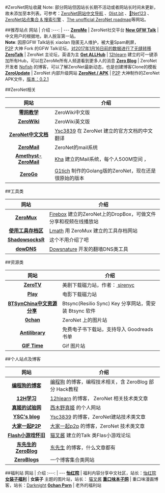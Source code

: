 #ZeroNet网址收藏
Note: 部分网站但因站长长期不活动或者网站长时间未更新，故未添加至本列表。可参考：[ZeroNet网站中文导航](http://127.0.0.1:43110/0cnguide.bit) 、[0list.bit](http://127.0.0.1:43110/0list.bit/) 、[🎈Net123](http://127.0.0.1:43110/0net123.bit/?Home) 、[ZeroNet站点集合 & 搜索引擎](http://127.0.0.1:43110/19BPUZYAdCMxExKHoVSG3cG95wfUfFTEC9/?Topic:2_13Z7XxTa7JuFat3KzzMWu3onwM6biLuurJ/ZeroNet+4+14+UPDATE+zeroexpose+com) 、[The unofficial ZeroNet roadmap](http://127.0.0.1:43110/zaphods.bit/RM.html)等网站。


##推荐站点
网站 | 介绍 
:---: | --- 
[**ZeroMe**](http://127.0.0.1:43110/Me.ZeroNetwork.bit/) | ZeroNet社交平台 
[**New GFW Talk**](http://127.0.0.1:43110/19BPUZYAdCMxExKHoVSG3cG95wfUfFTEC9/) | 中文用户的根据地，新人脱盲第一站。<br>**Note**: 因原GFW Talk站长 xiaolan 隐匿无人维护，被大量Spam刷屏，<br> [P2P](http://127.0.0.1:43110/Me.ZeroNetwork.bit/?Profile/1RedkCkVaXuVXrqCMpoXQS29bwaqsuFdL/13Z7XxTa7JuFat3KzzMWu3onwM6biLuurJ/p2p@zeroid.bit) 大神 Fork 的GFW Talk论坛，[对2017年1月16日前的数据进行了无缝转移](http://127.0.0.1:43110/Me.ZeroNetwork.bit/?Post/1RedkCkVaXuVXrqCMpoXQS29bwaqsuFdL/13Z7XxTa7JuFat3KzzMWu3onwM6biLuurJ/1484538258)
[**ZeroTalk**](http://127.0.0.1:43110/Talk.ZeroNetwork.bit/)  | ZeroNet 主论坛，英语为主
[**Get ALLHub**](http://127.0.0.1:43110/0hub.bit/) | [12hlearn](http://127.0.0.1:43110/Me.ZeroNetwork.bit/?Profile/1KNmG5rJUGhgUJGFbLkv2B5isaqu9PrZqi/1CwbqLCD6TdkinNNNb4GneZxbsoJ6Mw6oE/12hlearn@zeroid.bit) 建立的可一键添加所有Hub，可以在ZeroMe所有人频道看到更多人的消息
[**Zero Blog**](http://127.0.0.1:43110/Blog.ZeroNetwork.bit/) | ZeroNet 开发者 [Nofish](http://127.0.0.1:43110/Me.ZeroNetwork.bit/?Profile/1RedkCkVaXuVXrqCMpoXQS29bwaqsuFdL/1J3rJ8ecnwH2EPYa6MrgZttBNc61ACFiCj/nofish@zeroid.bit) 的博客，可以了解ZeroNet最新动态，也是创建博客Clone的模板
[**ZeroUpdate**](http://127.0.0.1:43110/1UPDatEDxnvHDo7TXvq6AEBARfNkyfxsp/) | ZeroNet 内部升级网站 
[**ZeroNet / APK**](http://127.0.0.1:43110/17iF64gTLycSohUSJsFyq7FMYsQfMqghJa/loader/?1Ja72F2v) | [P2P](http://127.0.0.1:43110/Me.ZeroNetwork.bit/?Profile/1RedkCkVaXuVXrqCMpoXQS29bwaqsuFdL/13Z7XxTa7JuFat3KzzMWu3onwM6biLuurJ/p2p@zeroid.bit) 大神制作的ZeroNet APK文件，[版本：0.2.1](http://127.0.0.1:43110/Me.ZeroNetwork.bit/?Post/1RedkCkVaXuVXrqCMpoXQS29bwaqsuFdL/13Z7XxTa7JuFat3KzzMWu3onwM6biLuurJ/1484496342) 

##ZeroNet相关

网站 | 介绍
:---: | ---
[**零网教学**](http://127.0.0.1:43110/1NCezLP8aXjABVreBB1CKGPub2tKTtyhWU/) | ZeroWiki中文版
[**ZeroWiki**](http://127.0.0.1:43110/138R53t3ZW7KDfSfxVpWUsMXgwUnsDNXLP/) | ZeroWiki英文版
[**ZeroNet中文文档**](http://127.0.0.1:43110/docs.ysc3839.bit/) | [Ysc3839](http://127.0.0.1:43110/Me.ZeroNetwork.bit/?Profile/12h51ug6CcntU2aiBjhP8Ns2e5VypbWWtv/13RFJdsXQGN5cfMK8GctB6nQZ5xwLmjcfB/ysc3839@zeroid.bit) 在 ZeroNet 建立的官方文档的中文翻译
[**ZeroMail**](http://127.0.0.1:43110/Mail.ZeroNetwork.bit) | ZeroNet的mail系统 
[**Amethyst-ZeroMail**](http://127.0.0.1:43110/1H3FFk1uXjtAqRswGTxfnc3Fvc7a4jFr54) | [Kha](http://127.0.0.1:43110/Me.ZeroNetwork.bit/?Profile/1KNmG5rJUGhgUJGFbLkv2B5isaqu9PrZqi/12kcMDfKMos1marvnhfduW5aBbwXcPV2ka/kha@zeroid.bit) 建立的Mail系统，每个人500M空间 ，
[**ZeroGo**](http://127.0.0.1:43110/g1itch.bit) | [G1tich](http://127.0.0.1:43110/Me.ZeroNetwork.bit/?Profile/1oranGeS2xsKZ4jVsu9SVttzgkYXu4k9v/133PfjoNP94oHC3GczL9e7SCKoeKEMyCDJ/g1tich@zeroid.bit) 制作的Golang版的ZeroNet，现在还是很原始的版本


##工具类

网站 | 介绍 
:---: | --- 
[**ZeroMux**](http://127.0.0.1:43110/1CiDoBP8RiWziqiBGEd8tQMy66A6fmnw2V/big/docs/) | [Firebox](http://127.0.0.1:43110/Me.ZeroNetwork.bit/?Profile/1RedkCkVaXuVXrqCMpoXQS29bwaqsuFdL/1LxkfGxtWhktAJ5WJ9ZnKxksTSH37qm8cC/waterrabbit@zeroid.bit) 建立的ZeroNet上的DropBox，可做文件分享和视频在线播放站
[**使用工具存档区**](http://127.0.0.1:43110/ZeroMux.bit/) | [Lmath](http://127.0.0.1:43110/Me.ZeroNetwork.bit/?Profile/1RedkCkVaXuVXrqCMpoXQS29bwaqsuFdL/1958F7oCppj78MP966AfojMQwHg2WUupzq/)  用 ZeroMux 建立的工具存档网站 
[**ShadowsocksR**](http://127.0.0.1:43110/shadowsocksr.bit) | 这个不用介绍了吧
[**dowDNS**](http://127.0.0.1:43110/1P7kEUyonzvkx6yywce2PBn7zPrngX5pgz/?Home) | [Dowsnature](http://127.0.0.1:43110/Me.ZeroNetwork.bit/?Profile/1oranGeS2xsKZ4jVsu9SVttzgkYXu4k9v/1JWokAPPa9fc42uKLEPi976pxvb7BrJk2o/dowsnature@zeroid.bit) 开发的翻墙DNS类工具 



##资源类

网站 | 介绍
:---: | ---
[**ZeroTV**](http://127.0.0.1:43110/1BEJbnufyav7TK23ADTs2Qi2UJeKSGDzw6/) | 美剧下载磁力站，作者：[ sirenyc](http://127.0.0.1:43110/Me.ZeroNetwork.bit/?Profile/1RedkCkVaXuVXrqCMpoXQS29bwaqsuFdL/19sggoAZ4hcorrrfWoFWP9rwfpVsL29cnZ/sirenyc@zeroid.bit) 
[**Play**](http://127.0.0.1:43110/1PLAYgDQboKojowD3kwdb3CtWmWaokXvfp/) | 电影下载磁力站
[**BTSynChina中文资源分享**](http://127.0.0.1:43110/btsynchina.bit/)  | Btsync(Resilio Sync) Key 分享网站，需安装 Btsync 软件
[**0chan**](http://127.0.0.1:43110/0chan.bit) | ZeroNet 上的图片站
[**Antilibrary**](http://127.0.0.1:43110/Antilibrary.bit/) | 免费电子书下载站，支持导入 Goodreads 书单 
[**GIF Time**](http://127.0.0.1:43110/1Gif7PqWTzVWDQ42Mo7np3zXmGAo3DXc7h/) | Gif 图片站 


##个人站点及博客

网站 | 介绍
:---: | --- 
[**编程狗的博客**](http://127.0.0.1:43110/1Ld63vNnfm5SEUTbsYxB7XGo7kHQVUGghU)| [编程狗](http://127.0.0.1:43110/Me.ZeroNetwork.bit/?Profile/1GrEenUGRWnzaNZjR3XsQa6dQgdPDTyt7i/1BA2fUtT5cqyWHx4p3caoEYo2YFGU5dnn4/programdog@zeroid.bit) 的博客，编程技术相关，含 ZeroBlog 部分 Hack教程
[**12H学习**](http://127.0.0.1:43110/17vUgpdVUpN4yWeMJJtid7AAeQfLahHtXH/?Home) | [12hlearn](http://127.0.0.1:43110/Me.ZeroNetwork.bit/?Profile/1KNmG5rJUGhgUJGFbLkv2B5isaqu9PrZqi/1CwbqLCD6TdkinNNNb4GneZxbsoJ6Mw6oE/12hlearn@zeroid.bit) 的博客， ZeroNet 相关技术类文章 
[**真姬的试验网**](http://127.0.0.1:43110/1C3ah92vYUG7MMxMZ36HerQXNojSZtp2Lb/) | [西木野真姬](http://127.0.0.1:43110/Me.ZeroNetwork.bit/?Profile/1BLueGvui1GdbtsjcKqCf4F67uKfritG49/1GAWwPWreQXo1CwcefCgL6w5wYPkNFWbsj/nishikinomaki@zeroid.bit) 的个人网站
[**YSC's blog**](http://127.0.0.1:43110/Blog.ysc3839.bit/?Home) | [Ysc3839](http://127.0.0.1:43110/Me.ZeroNetwork.bit/?Profile/12h51ug6CcntU2aiBjhP8Ns2e5VypbWWtv/13RFJdsXQGN5cfMK8GctB6nQZ5xwLmjcfB/ysc3839@zeroid.bit) 的博客，ZeroNet建站技术类文章
[**大家一起P2P**](http://127.0.0.1:43110/13mZF7NvzGPJyBUomxnZWYbqXft2NWMBCT/?Home) | [大家一起p2p](http://127.0.0.1:43110/Me.ZeroNetwork.bit/?Profile/1oranGeS2xsKZ4jVsu9SVttzgkYXu4k9v/1N2eNZ5w1dpoBcwatsSuTaeNzHgSLjyrpU/longzaowuzhu@zeroid.bit) 的博客，ZeroNet 技术类文章
[**Flash小游戏怀旧**](http://127.0.0.1:43110/1KNMtbcaDhKXaU96MeU57BawDD9KX9xqkn) | [猫叉酱](http://127.0.0.1:43110/Me.ZeroNetwork.bit/?Profile/1GrEenUGRWnzaNZjR3XsQa6dQgdPDTyt7i/1FHN4oukAG7zFUpiC9L2iz7QpQVTuT3xkz/nekocross@zeroid.bit) 建立的Talk 类Flas小游戏论坛
[**东先生的ZeroBlog**](http://127.0.0.1:43110/mydf.bit/?Home) | [东先生](http://127.0.0.1:43110/Me.ZeroNetwork.bit/?Profile/1BLueGvui1GdbtsjcKqCf4F67uKfritG49/18kDuSDb2D5QTtabXj6Ert7dTvnUA3FSHN/mydf@zeroid.bit) 的博客，什么文章都有 
[**ZeroBlogs**](http://127.0.0.1:43110/zeroblogs.bit) | 一个博客集合类网站


##福利站
网站 | 介绍
:---: | ---
[**怡红院**](http://127.0.0.1:43110/yihongyuan.bit/) | 福利内容分享中文社区，站长：[怡红院](http://127.0.0.1:43110/Me.ZeroNetwork.bit/?Profile/1BLueGvui1GdbtsjcKqCf4F67uKfritG49/157VksPLxufKMy8U344wPhayVY3RhkL8SK/erotic@zeroid.bit)
[**女装子福利**](http://127.0.0.1:43110/nekox.bit) | **女装子** 主题的图片站，站长： [猫叉酱](http://127.0.0.1:43110/Me.ZeroNetwork.bit/?Profile/1GrEenUGRWnzaNZjR3XsQa6dQgdPDTyt7i/1FHN4oukAG7zFUpiC9L2iz7QpQVTuT3xkz/nekocross@zeroid.bit) 
[**重口味本子网**](http://127.0.0.1:43110/15NcUM27VhwysT8K3YeXBmLUwMezpGuJRN/?Home) | 重口味漫画博客，站长：[Darknight](http://127.0.0.1:43110/Me.ZeroNetwork.bit/?Profile/12h51ug6CcntU2aiBjhP8Ns2e5VypbWWtv/1akv1KqgpjJtNQZdwR44EBFwkGp7sjynH/darknight@zeroid.bit)
[**0chan Porn**](http://127.0.0.1:43110/0chanporn.bit) | 老外的福利站
